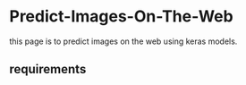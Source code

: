 # Predict-Images-On-The-Web
this page is to predict images on the web using keras models.



## requirements

